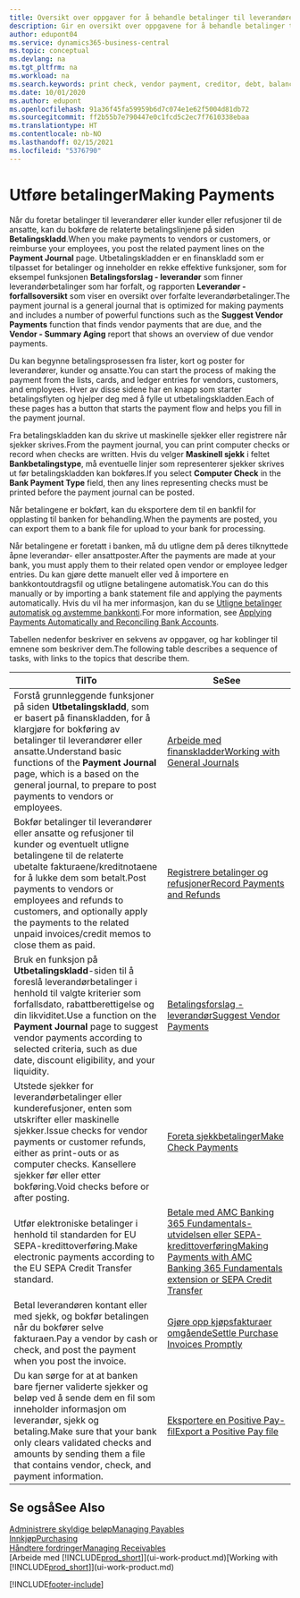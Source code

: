 ```yaml
---
title: Oversikt over oppgaver for å behandle betalinger til leverandører | Microsoft-dokumentasjon
description: Gir en oversikt over oppgavene for å behandle betalinger til leverandører eller kreditorer, inkludert bokføring av betalingslinjene og oversikt over forfalt saldo.
author: edupont04
ms.service: dynamics365-business-central
ms.topic: conceptual
ms.devlang: na
ms.tgt_pltfrm: na
ms.workload: na
ms.search.keywords: print check, vendor payment, creditor, debt, balance due, AP
ms.date: 10/01/2020
ms.author: edupont
ms.openlocfilehash: 91a36f45fa59959b6d7c074e1e62f5004d81db72
ms.sourcegitcommit: ff2b55b7e790447e0c1fcd5c2ec7f7610338ebaa
ms.translationtype: HT
ms.contentlocale: nb-NO
ms.lasthandoff: 02/15/2021
ms.locfileid: "5376790"
---
```

# <a name="making-payments"></a><span data-ttu-id="34b47-103">Utføre betalinger</span><span class="sxs-lookup"><span data-stu-id="34b47-103">Making Payments</span></span>

<span data-ttu-id="34b47-104">Når du foretar betalinger til leverandører eller kunder eller refusjoner til de ansatte, kan du bokføre de relaterte betalingslinjene på siden **Betalingskladd**.</span><span class="sxs-lookup"><span data-stu-id="34b47-104">When you make payments to vendors or customers, or reimburse your employees, you post the related payment lines on the **Payment Journal** page.</span></span> <span data-ttu-id="34b47-105">Utbetalingskladden er en finanskladd som er tilpasset for betalinger og inneholder en rekke effektive funksjoner, som for eksempel funksjonen **Betalingsforslag - leverandør** som finner leverandørbetalinger som har forfalt, og rapporten **Leverandør - forfallsoversikt** som viser en oversikt over forfalte leverandørbetalinger.</span><span class="sxs-lookup"><span data-stu-id="34b47-105">The payment journal is a general journal that is optimized for making payments and includes a number of powerful functions such as the **Suggest Vendor Payments** function that finds vendor payments that are due, and the **Vendor - Summary Aging** report that shows an overview of due vendor payments.</span></span>  

<span data-ttu-id="34b47-106">Du kan begynne betalingsprosessen fra lister, kort og poster for leverandører, kunder og ansatte.</span><span class="sxs-lookup"><span data-stu-id="34b47-106">You can start the process of making the payment from the lists, cards, and ledger entries for vendors, customers, and employees.</span></span> <span data-ttu-id="34b47-107">Hver av disse sidene har en knapp som starter betalingsflyten og hjelper deg med å fylle ut utbetalingskladden.</span><span class="sxs-lookup"><span data-stu-id="34b47-107">Each of these pages has a button that starts the payment flow and helps you fill in the payment journal.</span></span>  

<span data-ttu-id="34b47-108">Fra betalingskladden kan du skrive ut maskinelle sjekker eller registrere når sjekker skrives.</span><span class="sxs-lookup"><span data-stu-id="34b47-108">From the payment journal, you can print computer checks or record when checks are written.</span></span> <span data-ttu-id="34b47-109">Hvis du velger **Maskinell sjekk** i feltet **Bankbetalingstype**, må eventuelle linjer som representerer sjekker skrives ut før betalingskladden kan bokføres.</span><span class="sxs-lookup"><span data-stu-id="34b47-109">If you select **Computer Check** in the **Bank Payment Type** field, then any lines representing checks must be printed before the payment journal can be posted.</span></span>

<span data-ttu-id="34b47-110">Når betalingene er bokført, kan du eksportere dem til en bankfil for opplasting til banken for behandling.</span><span class="sxs-lookup"><span data-stu-id="34b47-110">When the payments are posted, you can export them to a bank file for upload to your bank for processing.</span></span>

<span data-ttu-id="34b47-111">Når betalingene er foretatt i banken, må du utligne dem på deres tilknyttede åpne leverandør- eller ansattposter.</span><span class="sxs-lookup"><span data-stu-id="34b47-111">After the payments are made at your bank, you must apply them to their related open vendor or employee ledger entries.</span></span> <span data-ttu-id="34b47-112">Du kan gjøre dette manuelt eller ved å importere en bankkontoutdragsfil og utligne betalingene automatisk.</span><span class="sxs-lookup"><span data-stu-id="34b47-112">You can do this manually or by importing a bank statement file and applying the payments automatically.</span></span> <span data-ttu-id="34b47-113">Hvis du vil ha mer informasjon, kan du se [Utligne betalinger automatisk og avstemme bankkonti](receivables-apply-payments-auto-reconcile-bank-accounts.md).</span><span class="sxs-lookup"><span data-stu-id="34b47-113">For more information, see [Applying Payments Automatically and Reconciling Bank Accounts](receivables-apply-payments-auto-reconcile-bank-accounts.md).</span></span>

<span data-ttu-id="34b47-114">Tabellen nedenfor beskriver en sekvens av oppgaver, og har koblinger til emnene som beskriver dem.</span><span class="sxs-lookup"><span data-stu-id="34b47-114">The following table describes a sequence of tasks, with links to the topics that describe them.</span></span>

| <span data-ttu-id="34b47-115">Til</span><span class="sxs-lookup"><span data-stu-id="34b47-115">To</span></span> | <span data-ttu-id="34b47-116">Se</span><span class="sxs-lookup"><span data-stu-id="34b47-116">See</span></span> |
| --- | --- |
|<span data-ttu-id="34b47-117">Forstå grunnleggende funksjoner på siden **Utbetalingskladd**, som er basert på finanskladden, for å klargjøre for bokføring av betalinger til leverandører eller ansatte.</span><span class="sxs-lookup"><span data-stu-id="34b47-117">Understand basic functions of the **Payment Journal** page, which is a based on the general journal, to prepare to post payments to vendors or employees.</span></span>|[<span data-ttu-id="34b47-118">Arbeide med finanskladder</span><span class="sxs-lookup"><span data-stu-id="34b47-118">Working with General Journals</span></span>](ui-work-general-journals.md)|
|<span data-ttu-id="34b47-119">Bokfør betalinger til leverandører eller ansatte og refusjoner til kunder og eventuelt utligne betalingene til de relaterte ubetalte fakturaene/kreditnotaene for å lukke dem som betalt.</span><span class="sxs-lookup"><span data-stu-id="34b47-119">Post payments to vendors or employees and refunds to customers, and optionally apply the payments to the related unpaid invoices/credit memos to close them as paid.</span></span>|[<span data-ttu-id="34b47-120">Registrere betalinger og refusjoner</span><span class="sxs-lookup"><span data-stu-id="34b47-120">Record Payments and Refunds</span></span>](payables-how-post-payments-refunds.md)|
| <span data-ttu-id="34b47-121">Bruk en funksjon på **Utbetalingskladd**-siden til å foreslå leverandørbetalinger i henhold til valgte kriterier som forfallsdato, rabattberettigelse og din likviditet.</span><span class="sxs-lookup"><span data-stu-id="34b47-121">Use a function on the **Payment Journal** page to suggest vendor payments according to selected criteria, such as due date, discount eligibility, and your liquidity.</span></span> |[<span data-ttu-id="34b47-122">Betalingsforslag - leverandør</span><span class="sxs-lookup"><span data-stu-id="34b47-122">Suggest Vendor Payments</span></span>](payables-how-suggest-vendor-payments.md) |
| <span data-ttu-id="34b47-123">Utstede sjekker for leverandørbetalinger eller kunderefusjoner, enten som utskrifter eller maskinelle sjekker.</span><span class="sxs-lookup"><span data-stu-id="34b47-123">Issue checks for vendor payments or customer refunds, either as print-outs or as computer checks.</span></span> <span data-ttu-id="34b47-124">Kansellere sjekker før eller etter bokføring.</span><span class="sxs-lookup"><span data-stu-id="34b47-124">Void checks before or after posting.</span></span> |[<span data-ttu-id="34b47-125">Foreta sjekkbetalinger</span><span class="sxs-lookup"><span data-stu-id="34b47-125">Make Check Payments</span></span>](payables-how-work-checks.md) |
|<span data-ttu-id="34b47-126">Utfør elektroniske betalinger i henhold til standarden for EU SEPA-kredittoverføring.</span><span class="sxs-lookup"><span data-stu-id="34b47-126">Make electronic payments according to the EU SEPA Credit Transfer standard.</span></span>|[<span data-ttu-id="34b47-127">Betale med AMC Banking 365 Fundamentals-utvidelsen eller SEPA-kredittoverføring</span><span class="sxs-lookup"><span data-stu-id="34b47-127">Making Payments with AMC Banking 365 Fundamentals extension or SEPA Credit Transfer</span></span>](finance-make-payments-with-bank-data-conversion-service-or-sepa-credit-transfer.md)|
| <span data-ttu-id="34b47-128">Betal leverandøren kontant eller med sjekk, og bokfør betalingen når du bokfører selve fakturaen.</span><span class="sxs-lookup"><span data-stu-id="34b47-128">Pay a vendor by cash or check, and post the payment when you post the invoice.</span></span> |[<span data-ttu-id="34b47-129">Gjøre opp kjøpsfakturaer omgående</span><span class="sxs-lookup"><span data-stu-id="34b47-129">Settle Purchase Invoices Promptly</span></span>](finance-how-to-settle-purchase-invoices-promptly.md) |
| <span data-ttu-id="34b47-130">Du kan sørge for at at banken bare fjerner validerte sjekker og beløp ved å sende dem en fil som inneholder informasjon om leverandør, sjekk og betaling.</span><span class="sxs-lookup"><span data-stu-id="34b47-130">Make sure that your bank only clears validated checks and amounts by sending them a file that contains vendor, check, and payment information.</span></span> |[<span data-ttu-id="34b47-131">Eksportere en Positive Pay-fil</span><span class="sxs-lookup"><span data-stu-id="34b47-131">Export a Positive Pay file</span></span>](finance-how-positive-pay.md) |

## <a name="see-also"></a><span data-ttu-id="34b47-132">Se også</span><span class="sxs-lookup"><span data-stu-id="34b47-132">See Also</span></span>
[<span data-ttu-id="34b47-133">Administrere skyldige beløp</span><span class="sxs-lookup"><span data-stu-id="34b47-133">Managing Payables</span></span>](payables-manage-payables.md)  
[<span data-ttu-id="34b47-134">Innkjøp</span><span class="sxs-lookup"><span data-stu-id="34b47-134">Purchasing</span></span>](purchasing-manage-purchasing.md)  
[<span data-ttu-id="34b47-135">Håndtere fordringer</span><span class="sxs-lookup"><span data-stu-id="34b47-135">Managing Receivables</span></span>](receivables-manage-receivables.md)  
<span data-ttu-id="34b47-136">[Arbeide med [!INCLUDE[prod_short](includes/prod_short.md)]](ui-work-product.md)</span><span class="sxs-lookup"><span data-stu-id="34b47-136">[Working with [!INCLUDE[prod_short](includes/prod_short.md)]](ui-work-product.md)</span></span>  


[!INCLUDE[footer-include](includes/footer-banner.md)]